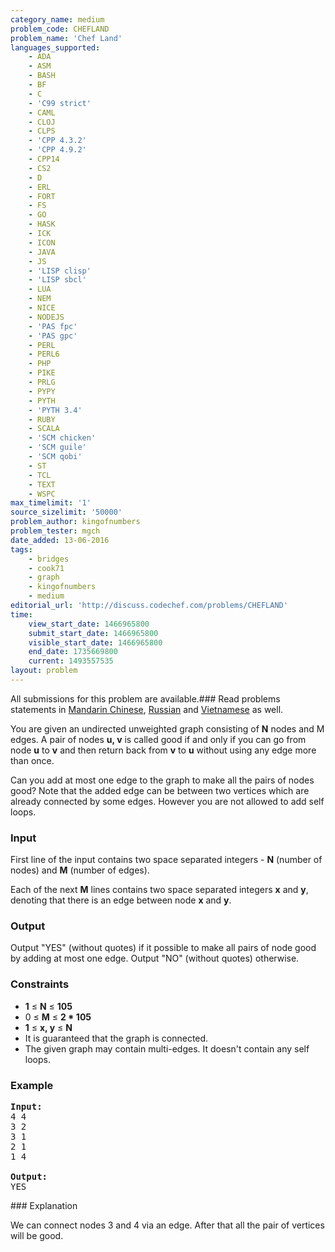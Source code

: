 ```yaml
---
category_name: medium
problem_code: CHEFLAND
problem_name: 'Chef Land'
languages_supported:
    - ADA
    - ASM
    - BASH
    - BF
    - C
    - 'C99 strict'
    - CAML
    - CLOJ
    - CLPS
    - 'CPP 4.3.2'
    - 'CPP 4.9.2'
    - CPP14
    - CS2
    - D
    - ERL
    - FORT
    - FS
    - GO
    - HASK
    - ICK
    - ICON
    - JAVA
    - JS
    - 'LISP clisp'
    - 'LISP sbcl'
    - LUA
    - NEM
    - NICE
    - NODEJS
    - 'PAS fpc'
    - 'PAS gpc'
    - PERL
    - PERL6
    - PHP
    - PIKE
    - PRLG
    - PYPY
    - PYTH
    - 'PYTH 3.4'
    - RUBY
    - SCALA
    - 'SCM chicken'
    - 'SCM guile'
    - 'SCM qobi'
    - ST
    - TCL
    - TEXT
    - WSPC
max_timelimit: '1'
source_sizelimit: '50000'
problem_author: kingofnumbers
problem_tester: mgch
date_added: 13-06-2016
tags:
    - bridges
    - cook71
    - graph
    - kingofnumbers
    - medium
editorial_url: 'http://discuss.codechef.com/problems/CHEFLAND'
time:
    view_start_date: 1466965800
    submit_start_date: 1466965800
    visible_start_date: 1466965800
    end_date: 1735669800
    current: 1493557535
layout: problem
---
```

All submissions for this problem are available.###  Read problems statements in [Mandarin Chinese](http://www.codechef.com/download/translated/COOK71/mandarin/CHEFLAND.pdf), [Russian](http://www.codechef.com/download/translated/COOK71/russian/CHEFLAND.pdf) and [Vietnamese](http://www.codechef.com/download/translated/COOK71/vietnamese/CHEFLAND.pdf) as well.

You are given an undirected unweighted graph consisting of **N** nodes and M edges. A pair of nodes **u, v** is called good if and only if you can go from node **u** to **v** and then return back from **v** to **u** without using any edge more than once.

Can you add at most one edge to the graph to make all the pairs of nodes good? Note that the added edge can be between two vertices which are already connected by some edges. However you are not allowed to add self loops.

### Input

First line of the input contains two space separated integers - **N** (number of nodes) and **M** (number of edges).

Each of the next **M** lines contains two space separated integers **x** and **y**, denoting that there is an edge between node **x** and **y**.

### Output

Output "YES" (without quotes) if it possible to make all pairs of node good by adding at most one edge. Output "NO" (without quotes) otherwise.

### Constraints

- **1** ≤ **N** ≤ **105**
- 0 ≤ **M** ≤ **2 \* 105**
- **1** ≤ **x, y** ≤ **N**
- It is guaranteed that the graph is connected.
- The given graph may contain multi-edges. It doesn't contain any self loops.

### Example

<pre><b>Input:</b>
<tt>4 4
3 2
3 1
2 1
1 4</tt>

<b>Output:</b>
<tt>YES</tt>
</pre>### Explanation

We can connect nodes 3 and 4 via an edge. After that all the pair of vertices will be good.
